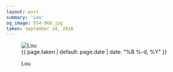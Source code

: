 ```yaml
---
layout: post
summary: 'Lou'
og_image: 554-960.jpg
taken: September 24, 2016
---
```


<figure class="post">
 <img alt="Lou" sizes="(min-width: 700px) 50vw, calc(100vw - 2rem)" src="{{ site.assets_url }}/554-480.jpg" srcset="{{ site.assets_url }}/554-240.jpg 240w, {{ site.assets_url }}/554-480.jpg 480w, {{ site.assets_url }}/554-720.jpg 720w, {{ site.assets_url }}/554-960.jpg 960w"/>
 <figcaption>
  <time>
   {{ page.taken | default: page.date | date: "%B %-d, %Y" }}
  </time>
  <p>
   Lou
  </p>
 </figcaption>
</figure>
